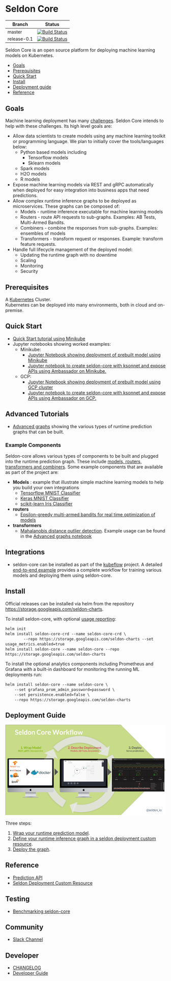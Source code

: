# Seldon Core

| Branch      | Status |
|-------------|-------|
| master      | [![Build Status](https://travis-ci.org/SeldonIO/seldon-core.svg?branch=master)](https://travis-ci.org/SeldonIO/seldon-core) |
| release-0.1 | [![Build Status](https://travis-ci.org/SeldonIO/seldon-core.svg?branch=release-0.1)](https://travis-ci.org/SeldonIO/seldon-core) |

Seldon Core is an open source platform for deploying machine learning models on Kubernetes.

- [Goals](#goals)
- [Prerequisites](#prerequisites)
- [Quick Start](#quick-start)
- [Install](#install)
- [Deployment guide](#deployment-guide)
- [Reference](#reference)

## Goals

Machine learning deployment has many [challenges](./docs/challenges.md). Seldon Core intends to help with these challenges. Its high level goals are:


 - Allow data scientists to create models using any machine learning toolkit or programming language. We plan to initially cover the tools/languages below:
   - Python based models including
     - Tensorflow models
     - Sklearn models
   - Spark models
   - H2O models
   - R models
 - Expose machine learning models via REST and gRPC automatically when deployed for easy integration into business apps that need predictions.
 - Allow complex runtime inference graphs to be deployed as microservices. These graphs can be composed of:
   - Models - runtime inference executable for machine learning models
   - Routers - route API requests to sub-graphs. Examples: AB Tests, Multi-Armed Bandits.
   - Combiners - combine the responses from sub-graphs. Examples: ensembles of models
   - Transformers - transform request or responses. Example: transform feature requests.
 - Handle full lifecycle management of the deployed model:
    - Updating the runtime graph with no downtime
    - Scaling
    - Monitoring
    - Security

## Prerequisites

  A [Kubernetes](https://kubernetes.io/) Cluster.  
  Kubernetes can be deployed into many environments, both in cloud and on-premise.

## Quick Start

 - [Quick Start tutorial using Minikube](./docs/getting_started/minikube.md)
 - Jupyter notebooks showing worked examples:
    * Minikube:
         *  [Jupyter Notebook showing deployment of prebuilt model using Minikube](https://github.com/SeldonIO/seldon-core/blob/master/notebooks/kubectl_demo_minikube.ipynb)
         * [Jupyter notebook to create seldon-core with ksonnet and expose APIs using Ambassador on Minikube.](https://github.com/SeldonIO/seldon-core/blob/master/notebooks/ksonnet_ambassador_minikube.ipynb)
    * GCP:
         * [Jupyter Notebook showing deployment of prebuilt model using GCP cluster](https://github.com/SeldonIO/seldon-core/blob/master/notebooks/kubectl_demo_gcp.ipynb)
         * [Jupyter notebook to create seldon-core with ksonnet and expose APIs using Ambassador on GCP.](https://github.com/SeldonIO/seldon-core/blob/master/notebooks/ksonnet_ambassador_gcp.ipynb)

## Advanced Tutorials

 * [Advanced graphs](https://github.com/cliveseldon/seldon-core/blob/master/notebooks/advanced_graphs.ipynb) showing the various types of runtime prediction graphs that can be built.

### Example Components
Seldon-core allows various types of components to be built and plugged into the runtime prediction graph. These include [models, routers, transformers and combiners](docs/reference/internal-api.md). Some example components that are available as part of the project are:

 * **Models** : example that illustrate simple machine learning models to help you build your own integrations
   * [Tensorflow MNIST Classifier](./examples/models/deep_mnist/README.md)
   * [Keras MNIST Classifier](./examples/models/keras_mnist/README.md)
   * [scikit-learn Iris Classifier](./examples/models/sklearn_iris/README.md)
 * **routers**
   * [Epsilon-greedy multi-armed bandits for real time optimization of models](https://github.com/SeldonIO/seldon-core/blob/master/notebooks/epsilon_greedy_gcp.ipynb)
 * **transformers**
    * [Mahalanobis distance outlier detection](https://github.com/SeldonIO/seldon-core/blob/master/examples/transformers/outlier_mahalanobis/outlier_documentation.ipynb). Example usage can be found in the [Advanced graphs notebook](https://github.com/cliveseldon/seldon-core/blob/master/notebooks/advanced_graphs.ipynb)

## Integrations

 * seldon-core can be installed as part of the [kubeflow](https://github.com/kubeflow/kubeflow) project. A detailed [end-to-end example](https://github.com/kubeflow/example-seldon) provides a complete workflow for training various models and deploying them using seldon-core.

## Install

Official releases can be installed via helm from the repository https://storage.googleapis.com/seldon-charts.

To install seldon-core, with optional [usage reporting](/docs/developer/readme.md#usage-reporting):

```
helm init
helm install seldon-core-crd --name seldon-core-crd \
        --repo https://storage.googleapis.com/seldon-charts --set usage_metrics.enabled=true
helm install seldon-core --name seldon-core --repo https://storage.googleapis.com/seldon-charts
```

To install the optional analytics components including Prometheus and Grafana with a built-in dashboard for monitoring the running ML deployments run:

```
helm install seldon-core --name seldon-core \
    --set grafana_prom_admin_password=password \
    --set persistence.enabled=false \
    --repo https://storage.googleapis.com/seldon-charts
```

## Deployment Guide

![API](./docs/deploy.png)

Three steps:

 1. [Wrap your runtime prediction model](./docs/wrappers/readme.md).
 1. [Define your runtime inference graph in a seldon deployment custom resource](./docs/crd/readme.md).
 1. [Deploy the graph](./docs/deploying.md).

## Reference

 - [Prediction API](./docs/reference/prediction.md)
 - [Seldon Deployment Custom Resource](./docs/reference/seldon-deployment.md)

## Testing

 - [Benchmarking seldon-core](docs/benchmarking.md)

## Community

 * [Slack Channel](https://join.slack.com/t/seldondev/shared_invite/enQtMzA2Mzk1Mzg0NjczLWQzMGFkNmRjN2UxZmFmMWJmNWIzMTM5Y2UxNGY1ODE5ZmI2NDdkMmNiMmUxYjZhZGYxOTllMDQwM2NkNDQ1MGI)

## Developer

 - [CHANGELOG](CHANGELOG.md)
 - [Developer Guide](./docs/developer/readme.md)
